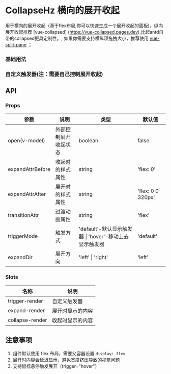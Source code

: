 # CollapseHz 横向的展开收起

用于横向的展开收起（基于flex布局,你可以快速生成一个展开收起的面板)，纵向展开收起推荐 [vue-collapsed] (https://vue-collapsed.pages.dev),比起antd自带的collapsed更具定制性。; 如果你需要支持横纵项拖拽大小，推荐使用 [vue-split-pane](https://github.com/PanJiaChen/vue-split-pane?tab=readme-ov-file#readme) ；
<script setup>
    import Basic from './Basic.vue'
    import CustomTrigger from './CustomTrigger.vue'
</script>
### 基础用法


<Basic />

### 自定义触发器(注：需要自己控制展开收起)

<CustomTrigger/>

## API

### Props

| 参数 | 说明 | 类型 | 默认值 |
| --- | --- | --- | --- |
| open(v-model) | 外部控制展开收起状态 | boolean | false |
| expandAttrBefore | 收起时的样式属性 | string | 'flex: 0' |
| expandAttrAfter | 展开时的样式属性 | string | 'flex: 0 0 320px' |
| transitionAttr | 过渡动画属性 | string | 'flex' |
| triggerMode | 触发方式 | 'default'-默认显示触发器 \| 'hover'-移动上去显示触发器 | 'default' |
| expandDir | 展开方向 | 'left' \| 'right' | 'left' |


### Slots

| 名称 | 说明 |
| --- | --- |
| trigger-render | 自定义触发器 |
| expand-render | 展开时显示的内容 |
| collapse-render | 收起时显示的内容 |

## 注意事项

1. 组件默认使用 flex 布局，需要父容器设置 `display: flex`
2. 展开时内容会延迟显示，避免宽度挤压导致的视觉问题
3. 支持鼠标悬停触发展开（trigger="hover"）
